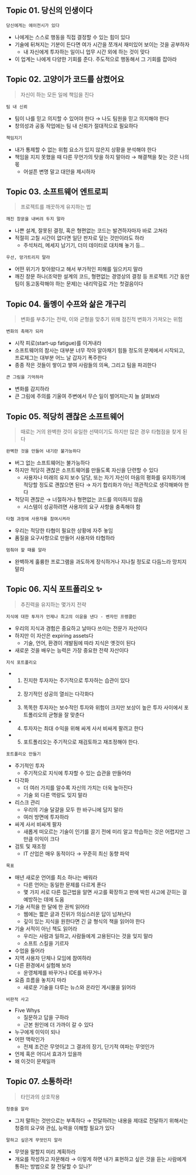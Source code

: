 
## Topic 01. 당신의 인생이다

`당신에게는 에이전시가 있다`
- 나에게는 스스로 행동을 직접 결정할 수 있는 힘이 있다
- 기술에 뒤쳐지는 기분이 든다면 여가 시간을 쪼개서 재미있어 보이는 것을 공부하자
	- 내 자신에게 투자하는 일이니 업무 시간 외에 하는 것이 맞다
- 이 업계는 나에게 다양한 기회를 준다. 주도적으로 행동해서 그 기회를 잡아라

## Topic 02. 고양이가 코드를 삼켰어요
> 자신이 하는 모든 일에 책임을 진다

`팀 내 신뢰`
- 팀이 나를 믿고 의지할 수 있어야 한다 → 나도 팀원을 믿고 의지해야 한다
- 창의성과 공동 작업에는 팀 내 신뢰가 절대적으로 필요하다

`책임지기`
- 내가 통제할 수 없는 위험 요소가 있지 않은지 상황을 분석해야 한다
- 책임을 지지 못했을 때 다른 무언가의 탓을 하지 말아라 → 해결책을 찾는 것은 나의 몫
	- 어설픈 변명 말고 대안을 제시하자
	
## Topic 03.  소프트웨어 엔트로피
> 프로젝트를 깨끗하게 유지하는 법

`깨진 창문을 내버려 두지 말라`
- 나쁜 설계, 잘못된 결정, 혹은 형편없는 코드는 발견하자마자 바로 고쳐라
- 적절히 고칠 시간이 없다면 일단 판자로 덮는 것만이라도 하라
	- 주석처리, 메세지 남기기, 더미 데이터로 대치해 놓기 등… 

`우선, 망가트리지 말라`
- 어떤 위기가 찾아왔다고 해서 부가적인 피해를 일으키지 말라
- 깨진 창문 하나(조악한 설계의 코드, 형편없는 경영상의 결정 등 프로젝트 기간 동안 팀이 동고동락해야 하는 문제)는 내리막길로 가는 첫걸음이다

## Topic 04. 돌멩이 수프와 삶은 개구리
> 변화를 부추기는 전략, 이와 균형을 맞추기 위해 점진적 변화가 가져오는 위험

`변화의 촉매가 되라`
- 시작 피로(start-up fatigue)를 이겨내라
- 소프트웨어의 참사는 대부분 너무 작아 알아채기 힘들 정도의 문제에서 시작되고, 프로제그는 대부분 어느 날 갑자기 폭주한다
- 종종 작은 것들이 쌓이고 쌓여 사람들의 의욕, 그리고 팀을 파괴한다

`큰 그림을 기억하라`
- 변화를 감지하라 
- 큰 그림에 주의를 기울여 주변에서 무슨 일이 벌어지는지 늘 살펴보라

## Topic 05. 적당히 괜찮은 소프트웨어
> 때로는 거의 완벽한 것이 유일한 선택이기도 하지만 많은 경우 타협점을 찾게 된다

`완벽한 것을 만들어 내기란 불가능하다`
- 버그 없는 소프트웨어는 불가능하다
- 하지만 적당히 괜찮은 소프트웨어를 만들도록 자신을 단련할 수 있다
	- 사용자나 미래의 유지 보수 담당, 또는 자기 자신이 마음의 평화를 유지하기에 적당할 정도로 괜찮으면 된다 → 자기 합리화가 아닌 객관적으로 생각해봐야 한다
- 적당히 괜찮은 → 너절하거나 형편없는 코드를 의미하지 않음
	- 시스템이 성공하려면 사용자의 요구 사항을 충족해야 함

`타협 과정에 사용자를 참여시켜라`
- 우리는 적당한 타협이 필요한 상황에 자주 놓임
- 품질을 요구사항으로 만들어 사용자와 타협하라

`멈춰야 할 때를 알라`
- 완벽하게 훌륭한 프로그램을 과도하게 장식하거나 지나칠 정도로 다듬느라 망치지 말라

## Topic 06. 지식 포트폴리오 ✨
> 추진력을 유지하는 몇가지 전략

`지식에 대한 투자가 언제나 최고의 이윤을 낸다 - 벤자민 프랭클린`
- 우리의 지식과 경험은 중요하고 날마다 쓰이는 전문가 자산이다
- 하지만 이 자산은 expiring assets다
	- 기술, 언어, 환경이 개발됨에 따라 지식은 옛것이 된다
- 새로운 것을 배우는 능력은 가장 중요한 전략 자산이다

`지식 포트폴리오`
- 1. 진지한 투자자는 주기적으로 투자하는 습관이 있다
- 2. 장기적인 성공의 열쇠는 다각화다
- 3. 똑똑한 투자자는 보수적인 투자와 위험이 크지만 보상이 높은 투자 사이에서 포트폴리오의 균형을 잘 맞춘다
- 4. 투자자는 최대 수익을 위해 싸게 사서 비싸게 팔려고 한다
- 5. 포트폴리오는 주기적으로 재검토하고 재조정해야 한다.

`포트폴리오 만들기`
- 주기적인 투자
	- 주기적으로 지식에 투자할 수 있는 습관을 만들어라
- 다각화
	- 더 여러 가지를 알수록 자신의 가치는 더욱 높아진다
	- 기술 외 다른 역량도 잊지 말라
- 리스크 관리
	- 우리의 기술 달걀을 모두 한 바구니에 담지 말라
	- 여러 방면에 투자하라
- 싸게 사서 비싸게 팔자
	- 새롭게 떠오르는 기술이 인기를 끌기 전에 미리 알고 학습하는 것은 어렵지만 그만큼 이익이 크다
- 검토 및 재조정
	- IT 산업은 매우 동적이다 → 꾸준히 최신 동향 파악

`목표`
- 매년 새로운 언어를 최소 하나는 배워라
	- 다른 언어는 동일한 문제를 다르게 푼다 
	- 몇 가지 서로 다른 접근법을 알면 사고를 확장하고 판에 박힌 사고에 갇히는 걸 예방하는 데에 도움
- 기술 서적을 한 달에 한 권씩 읽어라
	- 웹에는 짧은 글과 진위가 의심스러운 답이 넘쳐난다
	- 깊이 있는 지식을 원한다면 긴 글 형식의 책을 읽어야 한다
- 기술 서적이 아닌 책도 읽어라
	- 우리는 사람과 일하고, 사람들에게 고용된다는 것을 잊지 말라
	- 소프트 스킬을 기르자
- 수업을 들어라
- 지역 사용자 단체나 모임에 참여하라
- 다른 환경에서 실험해 보라
	- 운영체제를 바꾸거나 IDE를 바꾸거나
- 요즘 흐름을 놓치지 마라
	- 새로운 기술을 다루는 뉴스와 온라인 게시물을 읽어라

`비판적 사고`
- Five Whys
	- 질문하고 답을 구하라
	- 근본 원인에 더 가까이 갈 수 있다
- 누구에게 이익이 되나
- 어떤 맥락인가
	- 전제 조건은 무엇이고 그 결과의 장기, 단기적 여파는 무엇인가
- 언제 혹은 어디서 효과가 있을까
- 왜 이것이 문제일까

## Topic 07. 소통하라!
> 타인과의 상호작용

`청중을 알라`
- 그저 말하는 것만으로는 부족하다 → 전달하려는 내용을 제대로 전달하기 위해서는 청중의 요구와 관심, 능력을 이해할 필요가 있다

`말하고 싶은게 무엇인지 알라`
- 무엇을 말할지 미리 계획하라
- 개요를 작성하고 자문해라 → 이렇게 하면 내가 표현하고 싶은 것을 듣는 사람에게 통하는 방법으로 잘 전달할 수 있나?’


